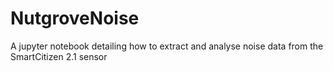# NutgroveNoise
A jupyter notebook detailing how to extract and analyse noise data from the SmartCitizen 2.1 sensor
